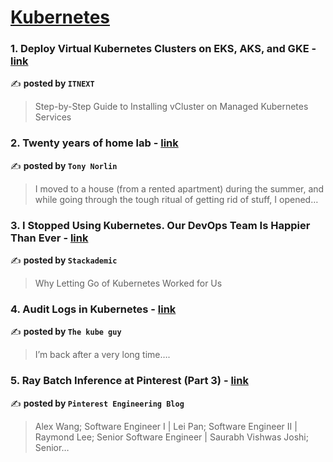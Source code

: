 
<h1><a href=https://medium.com/tag/kubernetes/recommended target="_blank" rel="noopener noreferrer">Kubernetes</a></h1>
<h3>1. Deploy Virtual Kubernetes Clusters on EKS, AKS, and GKE - <a href="https://medium.com/itnext/deploy-virtual-kubernetes-clusters-on-eks-aks-and-gke-215bc7a07f56" target="_blank" rel="noopener noreferrer">link</a></h3>

✍️ **posted by `ITNEXT`**

<blockquote>Step-by-Step Guide to Installing vCluster on Managed Kubernetes Services</blockquote>

<h3>2. Twenty years of home lab - <a href="https://medium.com/@norlin.t/twenty-years-of-home-lab-b62cd838b511" target="_blank" rel="noopener noreferrer">link</a></h3>

✍️ **posted by `Tony Norlin`**

<blockquote>I moved to a house (from a rented apartment) during the summer, and while going through the tough ritual of getting rid of stuff, I opened…</blockquote>

<h3>3. I Stopped Using Kubernetes. Our DevOps Team Is Happier Than Ever - <a href="https://medium.com/stackademic/i-stopped-using-kubernetes-our-devops-team-is-happier-than-ever-a5519f916ec0" target="_blank" rel="noopener noreferrer">link</a></h3>

✍️ **posted by `Stackademic`**

<blockquote>Why Letting Go of Kubernetes Worked for Us</blockquote>

<h3>4. Audit Logs in Kubernetes - <a href="https://medium.com/@thekubeguy/audit-logs-in-kubernetes-26eec1267acb" target="_blank" rel="noopener noreferrer">link</a></h3>

✍️ **posted by `The kube guy`**

<blockquote>I’m back after a very long time….</blockquote>

<h3>5. Ray Batch Inference at Pinterest (Part 3) - <a href="https://medium.com/pinterest-engineering/ray-batch-inference-at-pinterest-part-3-4faeb652e385" target="_blank" rel="noopener noreferrer">link</a></h3>

✍️ **posted by `Pinterest Engineering Blog`**

<blockquote>Alex Wang; Software Engineer I | Lei Pan; Software Engineer II | Raymond Lee; Senior Software Engineer | Saurabh Vishwas Joshi; Senior…</blockquote>

